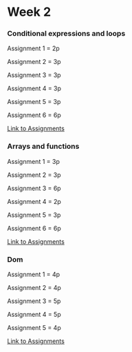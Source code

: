 # Week 2

### Conditional expressions and loops


Assignment 1 = 2p

Assignment 2 = 3p

Assignment 3 = 3p

Assignment 4 = 3p

Assignment 5 = 3p

Assignment 6 = 6p

[Link to Assignments](https://users.metropolia.fi/~mirohi/WebOhjelmointi/Week2/Conditional_expressions_and_loops/)


### Arrays and functions


Assignment 1 = 3p

Assignment 2 = 3p

Assignment 3 = 6p

Assignment 4 = 2p

Assignment 5 = 3p

Assignment 6 = 6p

[Link to Assignments](https://users.metropolia.fi/~mirohi/WebOhjelmointi/Week2/Arrays_and_functions/)


### Dom

Assignment 1 = 4p

Assignment 2 = 4p

Assignment 3 = 5p

Assignment 4 = 5p

Assignment 5 = 4p

[Link to Assignments](https://users.metropolia.fi/~mirohi/WebOhjelmointi/Week2/Dom/)



